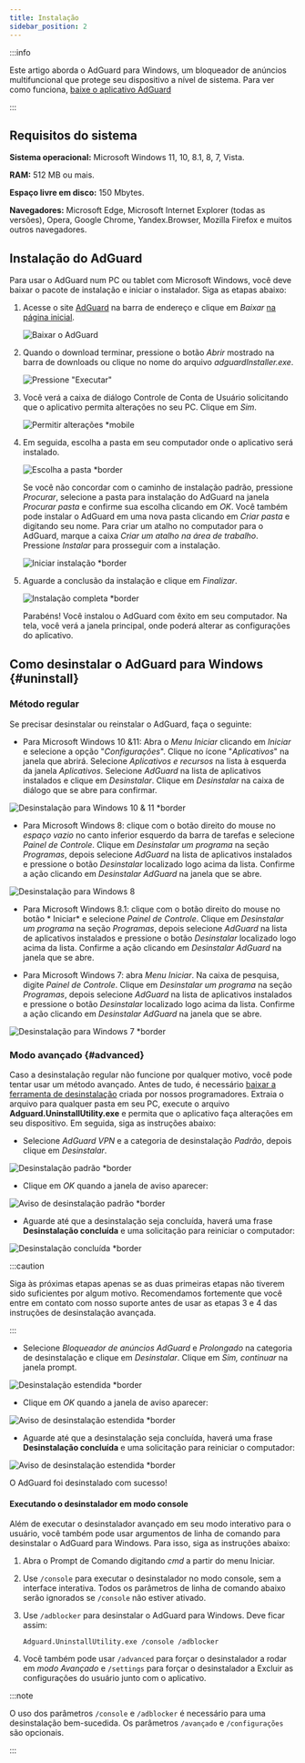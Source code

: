```yaml
---
title: Instalação
sidebar_position: 2
---
```


:::info

Este artigo aborda o AdGuard para Windows, um bloqueador de anúncios multifuncional que protege seu dispositivo a nível de sistema. Para ver como funciona, [baixe o aplicativo AdGuard](https://agrd.io/download-kb-adblock)

:::

## Requisitos do sistema

**Sistema operacional:** Microsoft Windows 11, 10, 8.1, 8, 7, Vista.

**RAM:** 512 MB ou mais.

**Espaço livre em disco:** 150 Mbytes.

**Navegadores:** Microsoft Edge, Microsoft Internet Explorer (todas as versões), Opera, Google Chrome, Yandex.Browser, Mozilla Firefox e muitos outros navegadores.

## Instalação do AdGuard

Para usar o AdGuard num PC ou tablet com Microsoft Windows, você deve baixar o pacote de instalação e iniciar o instalador. Siga as etapas abaixo:

1. Acesse o site [AdGuard](http://adguard.com) na barra de endereço e clique em *Baixar* [na página inicial](https://adguard.com/download.html?auto=1).

   ![Baixar o AdGuard](https://cdn.adtidy.org/content/kb/ad_blocker/windows/installation/download-from-website.png)

2. Quando o download terminar, pressione o botão *Abrir* mostrado na barra de downloads ou clique no nome do arquivo *adguardInstaller.exe*.

   ![Pressione "Executar"](https://cdn.adtidy.org/content/kb/ad_blocker/windows/installation/click-download.png)

3. Você verá a caixa de diálogo Controle de Conta de Usuário solicitando que o aplicativo permita alterações no seu PC. Clique em *Sim*.

   ![Permitir alterações *mobile](https://cdn.adtidy.org/content/kb/ad_blocker/windows/installation/allow-changes.png)

4. Em seguida, escolha a pasta em seu computador onde o aplicativo será instalado.

   ![Escolha a pasta *border](https://cdn.adtidy.org/content/kb/ad_blocker/windows/installation/install-wizard.png)

   Se você não concordar com o caminho de instalação padrão, pressione *Procurar*, selecione a pasta para instalação do AdGuard na janela *Procurar pasta* e confirme sua escolha clicando em *OK*. Você também pode instalar o AdGuard em uma nova pasta clicando em *Criar pasta* e digitando seu nome. Para criar um atalho no computador para o AdGuard, marque a caixa *Criar um atalho na área de trabalho*. Pressione *Instalar* para prosseguir com a instalação.

   ![Iniciar instalação *border](https://cdn.adtidy.org/content/kb/ad_blocker/windows/installation/start-install.png)

5. Aguarde a conclusão da instalação e clique em *Finalizar*.

   ![Instalação completa *border](https://cdn.adtidy.org/content/kb/ad_blocker/windows/installation/finish-install.png)

   Parabéns! Você instalou o AdGuard com êxito em seu computador. Na tela, você verá a janela principal, onde poderá alterar as configurações do aplicativo.

## Como desinstalar o AdGuard para Windows {#uninstall}

### Método regular

Se precisar desinstalar ou reinstalar o AdGuard, faça o seguinte:

- Para Microsoft Windows 10 &11: Abra o *Menu Iniciar* clicando em *Iniciar* e selecione a opção "*Configurações*". Clique no ícone "*Aplicativos*" na janela que abrirá. Selecione *Aplicativos e recursos* na lista à esquerda da janela *Aplicativos*. Selecione *AdGuard* na lista de aplicativos instalados e clique em *Desinstalar*. Clique em *Desinstalar* na caixa de diálogo que se abre para confirmar.

![Desinstalação para Windows 10 & 11 *border](https://cdn.adtidy.org/content/kb/ad_blocker/windows/installation/win10-uninstall.png)

- Para Microsoft Windows 8: clique com o botão direito do mouse no *espaço vazio* no canto inferior esquerdo da barra de tarefas e selecione *Painel de Controle*. Clique em *Desinstalar um programa* na seção *Programas*, depois selecione *AdGuard* na lista de aplicativos instalados e pressione o botão *Desinstalar* localizado logo acima da lista. Confirme a ação clicando em *Desinstalar AdGuard* na janela que se abre.

![Desinstalação para Windows 8](https://cdn.adtidy.org/content/kb/ad_blocker/windows/installation/win8-uninstall.png)

- Para Microsoft Windows 8.1: clique com o botão direito do mouse no botão * Iniciar* e selecione *Painel de Controle*. Clique em *Desinstalar um programa* na seção *Programas*, depois selecione *AdGuard* na lista de aplicativos instalados e pressione o botão *Desinstalar* localizado logo acima da lista. Confirme a ação clicando em *Desinstalar AdGuard* na janela que se abre.

- Para Microsoft Windows 7: abra *Menu Iniciar*. Na caixa de pesquisa, digite *Painel de Controle*. Clique em *Desinstalar um programa* na seção *Programas*, depois selecione *AdGuard* na lista de aplicativos instalados e pressione o botão *Desinstalar* localizado logo acima da lista. Confirme a ação clicando em *Desinstalar AdGuard* na janela que se abre.

![Desinstalação para Windows 7 *border](https://cdn.adtidy.org/content/kb/ad_blocker/windows/installation/win7-uninstall.png)

### Modo avançado {#advanced}

Caso a desinstalação regular não funcione por qualquer motivo, você pode tentar usar um método avançado. Antes de tudo, é necessário [baixar a ferramenta de desinstalação](https://cdn.adtidy.org/distr/windows/Uninstall_Utility.zip) criada por nossos programadores. Extraia o arquivo para qualquer pasta em seu PC, execute o arquivo **Adguard.UninstallUtility.exe** e permita que o aplicativo faça alterações em seu dispositivo. Em seguida, siga as instruções abaixo:

- Selecione *AdGuard VPN* e a categoria de desinstalação *Padrão*, depois clique em *Desinstalar*.

![Desinstalação padrão *border](https://cdn.adtidy.org/content/kb/ad_blocker/windows/installation/ab_standard.jpg)

- Clique em *OK* quando a janela de aviso aparecer:

![Aviso de desinstalação padrão *border](https://cdn.adtidy.org/content/kb/ad_blocker/windows/installation/ab_extended_warning.jpg)

- Aguarde até que a desinstalação seja concluída, haverá uma frase **Desinstalação concluída** e uma solicitação para reiniciar o computador:

![Desinstalação concluída *border](https://cdn.adtidy.org/content/kb/ad_blocker/windows/installation/ab_standard_complete.jpg)

:::caution

Siga às próximas etapas apenas se as duas primeiras etapas não tiverem sido suficientes por algum motivo. Recomendamos fortemente que você entre em contato com nosso suporte antes de usar as etapas 3 e 4 das instruções de desinstalação avançada.

:::

- Selecione *Bloqueador de anúncios AdGuard* e *Prolongado* na categoria de desinstalação e clique em *Desinstalar*. Clique em *Sim, continuar* na janela prompt.

![Desinstalação estendida *border](https://cdn.adtidy.org/content/kb/ad_blocker/windows/installation/ab_extended.jpg)

- Clique em *OK* quando a janela de aviso aparecer:

![Aviso de desinstalação estendida *border](https://cdn.adtidy.org/content/kb/ad_blocker/windows/installation/ab_extended_warning.jpg)

- Aguarde até que a desinstalação seja concluída, haverá uma frase **Desinstalação concluída** e uma solicitação para reiniciar o computador:

![Aviso de desinstalação estendida *border](https://cdn.adtidy.org/content/kb/ad_blocker/windows/installation/ab_extended_complete.jpg)

O AdGuard foi desinstalado com sucesso!

#### Executando o desinstalador em modo console

Além de executar o desinstalador avançado em seu modo interativo para o usuário, você também pode usar argumentos de linha de comando para desinstalar o AdGuard para Windows. Para isso, siga as instruções abaixo:

1. Abra o Prompt de Comando digitando *cmd* a partir do menu Iniciar.
2. Use `/console` para executar o desinstalador no modo console, sem a interface interativa. Todos os parâmetros de linha de comando abaixo serão ignorados se `/console` não estiver ativado.
3. Use `/adblocker` para desinstalar o AdGuard para Windows. Deve ficar assim:

   `Adguard.UninstallUtility.exe /console /adblocker`

4. Você também pode usar `/advanced` para forçar o desinstalador a rodar em *modo Avançado* e `/settings` para forçar o desinstalador a Excluir as configurações do usuário junto com o aplicativo.

:::note

O uso dos parâmetros `/console` e `/adblocker` é necessário para uma desinstalação bem-sucedida. Os parâmetros `/avançado` e `/configurações` são opcionais.

:::
